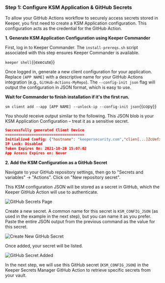 ### Step 1: Configure KSM Application & GitHub Secrets

To allow your GitHub Actions workflow to securely access secrets stored in Keeper, you first need to create a KSM Application configuration. This configuration acts as the credential for the GitHub Action.

**1. Generate KSM Application Configuration using Keeper Commander**

First, log in to Keeper Commander. The `install-prereqs.sh` script associated with this step ensures Keeper Commander is available.

`keeper shell`{{execute}}

Once logged in, generate a new client configuration for your application. Replace `[APP NAME]` with a descriptive name for your GitHub Actions integration (e.g., `GitHub-Actions-MyRepo`). The `--config-init json` flag will output the configuration in JSON format, which is easy to use.

**Wait for Commander to finish installation if it's the first run.**

`sm client add --app [APP NAME] --unlock-ip --config-init json`{{copy}}

You should receive output similar to the following. This JSON blob is your KSM Application Configuration – treat it as a sensitive secret.

```json
Successfully generated Client Device
====================================
Initialized Config: {"hostname": "keepersecurity.com","clien[...]ZcUefxPWewf03LLGeoei0="} 
IP Lock: Disabled
Token Expires On: 2021-10-20 15:07:02
App Access Expires on: Never
```

**2. Add the KSM Configuration as a GitHub Secret**

Navigate to your GitHub repository settings, then go to "Secrets and variables" -> "Actions". Click on "New repository secret".

This KSM configuration JSON will be stored as a secret in GitHub, which the Keeper GitHub Action will use to authenticate.

![GitHub Secrets Page](./assets/img_1.png)

Create a new secret. A common name for this secret is `KSM_CONFIG_JSON` (as used in the example in the next step), but you can name it as you prefer. Paste the entire JSON output from the previous command as the value for this secret.

![Create New GitHub Secret](./assets/img_2.png)

Once added, your secret will be listed.

![GitHub Secret Added](./assets/img_3.png)

In the next step, we will use this GitHub secret (`KSM_CONFIG_JSON`) in the Keeper Secrets Manager GitHub Action to retrieve specific secrets from your vault.
